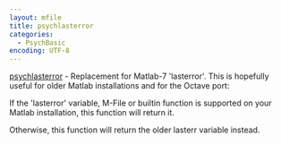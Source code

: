 ```yaml
---
layout: mfile
title: psychlasterror
categories:
  - PsychBasic
encoding: UTF-8
---
```


[psychlasterror](/docs/psychlasterror) - Replacement for Matlab-7 'lasterror'.
This is hopefully useful for older Matlab installations and
for the Octave port:

If the 'lasterror' variable, M-File or builtin function
is supported on your Matlab installation, this function
will return it.

Otherwise, this function will return the older lasterr
variable instead.